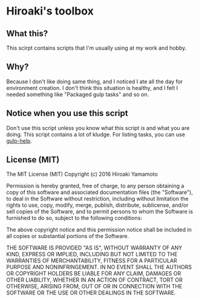 # Hiroaki's toolbox

## What this?
This scirpt contains scripts that I'm usually using at my work and hobby.

## Why?
Because I don't like doing same thing, and I noticed I ate all the day for
environment creation. I don't think this situation is healthy, and I felt
I needed something like "Packaged gulp tasks" and so on.

## Notice when you use this script
Don't use this script unless you know what this script is and
what you are doing. This script contains a lot of kludge. For listing tasks,
you can use [gulp-help].

[gulp-help]: https://github.com/chmontgomery/gulp-help

## License (MIT)

The MIT License (MIT)
Copyright (c) 2016 Hiroaki Yamamoto

Permission is hereby granted, free of charge, to any person obtaining a copy
of this software and associated documentation files (the "Software"), to deal
in the Software without restriction, including without limitation the rights
to use, copy, modify, merge, publish, distribute, sublicense, and/or sell
copies of the Software, and to permit persons to whom the Software is furnished
to do so, subject to the following conditions:

The above copyright notice and this permission notice shall be included in all
copies or substantial portions of the Software.

THE SOFTWARE IS PROVIDED "AS IS", WITHOUT WARRANTY OF ANY KIND, EXPRESS OR
IMPLIED, INCLUDING BUT NOT LIMITED TO THE WARRANTIES OF MERCHANTABILITY,
FITNESS FOR A PARTICULAR PURPOSE AND NONINFRINGEMENT. IN NO EVENT SHALL THE
AUTHORS OR COPYRIGHT HOLDERS BE LIABLE FOR ANY CLAIM, DAMAGES OR OTHER
LIABILITY, WHETHER IN AN ACTION OF CONTRACT, TORT OR OTHERWISE, ARISING FROM,
OUT OF OR IN CONNECTION WITH THE SOFTWARE OR THE USE OR OTHER DEALINGS IN THE
SOFTWARE.
